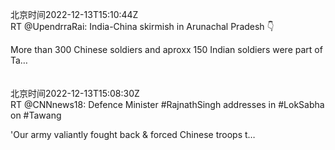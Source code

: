 北京时间2022-12-13T15:10:44Z<br>RT @UpendrraRai: India-China skirmish in Arunachal Pradesh 👇

More than 300 Chinese soldiers and aproxx 150 Indian soldiers were part of Ta…<br><br><br>北京时间2022-12-13T15:08:30Z<br>RT @CNNnews18: Defence Minister #RajnathSingh addresses in #LokSabha on #Tawang 

'Our army valiantly fought back &amp; forced Chinese troops t…<br><br><br>